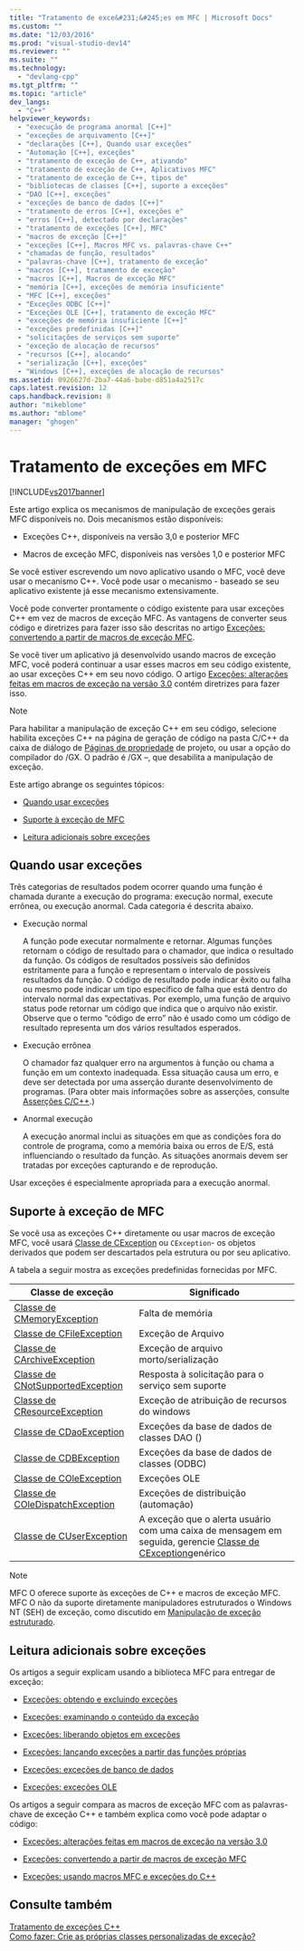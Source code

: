 ```yaml
---
title: "Tratamento de exce&#231;&#245;es em MFC | Microsoft Docs"
ms.custom: ""
ms.date: "12/03/2016"
ms.prod: "visual-studio-dev14"
ms.reviewer: ""
ms.suite: ""
ms.technology: 
  - "devlang-cpp"
ms.tgt_pltfrm: ""
ms.topic: "article"
dev_langs: 
  - "C++"
helpviewer_keywords: 
  - "execução de programa anormal [C++]"
  - "exceções de arquivamento [C++]"
  - "declarações [C++], Quando usar exceções"
  - "Automação [C++], exceções"
  - "tratamento de exceção de C++, ativando"
  - "tratamento de exceção de C++, Aplicativos MFC"
  - "tratamento de exceção de C++, tipos de"
  - "bibliotecas de classes [C++], suporte a exceções"
  - "DAO [C++], exceções"
  - "exceções de banco de dados [C++]"
  - "tratamento de erros [C++], exceções e"
  - "erros [C++], detectado por declarações"
  - "tratamento de exceções [C++], MFC"
  - "macros de exceção [C++]"
  - "exceções [C++], Macros MFC vs. palavras-chave C++"
  - "chamadas de função, resultados"
  - "palavras-chave [C++], tratamento de exceção"
  - "macros [C++], tratamento de exceção"
  - "macros [C++], Macros de exceção MFC"
  - "memória [C++], exceções de memória insuficiente"
  - "MFC [C++], exceções"
  - "Exceções ODBC [C++]"
  - "Exceções OLE [C++], tratamento de exceção MFC"
  - "exceções de memória insuficiente [C++]"
  - "exceções predefinidas [C++]"
  - "solicitações de serviços sem suporte"
  - "exceção de alocação de recursos"
  - "recursos [C++], alocando"
  - "serialização [C++], exceções"
  - "Windows [C++], exceções de alocação de recursos"
ms.assetid: 0926627d-2ba7-44a6-babe-d851a4a2517c
caps.latest.revision: 12
caps.handback.revision: 8
author: "mikeblome"
ms.author: "mblome"
manager: "ghogen"
---
```

# Tratamento de exce&#231;&#245;es em MFC
[!INCLUDE[vs2017banner](../assembler/inline/includes/vs2017banner.md)]

Este artigo explica os mecanismos de manipulação de exceções gerais MFC disponíveis no.  Dois mecanismos estão disponíveis:  
  
-   Exceções C\+\+, disponíveis na versão 3,0 e posterior MFC  
  
-   Macros de exceção MFC, disponíveis nas versões 1,0 e posterior MFC  
  
 Se você estiver escrevendo um novo aplicativo usando o MFC, você deve usar o mecanismo C\+\+.  Você pode usar o mecanismo \- baseado se seu aplicativo existente já esse mecanismo extensivamente.  
  
 Você pode converter prontamente o código existente para usar exceções C\+\+ em vez de macros de exceção MFC.  As vantagens de converter seus código e diretrizes para fazer isso são descritas no artigo [Exceções: convertendo a partir de macros de exceção MFC](../mfc/exceptions-converting-from-mfc-exception-macros.md).  
  
 Se você tiver um aplicativo já desenvolvido usando macros de exceção MFC, você poderá continuar a usar esses macros em seu código existente, ao usar exceções C\+\+ em seu novo código.  O artigo [Exceções: alterações feitas em macros de exceção na versão 3.0](../mfc/exceptions-changes-to-exception-macros-in-version-3-0.md) contém diretrizes para fazer isso.  
  
> [!NOTE]
>  Para habilitar a manipulação de exceção C\+\+ em seu código, selecione habilita exceções C\+\+ na página de geração de código na pasta C\/C\+\+ da caixa de diálogo de [Páginas de propriedade](../ide/property-pages-visual-cpp.md) de projeto, ou usar a opção do compilador do \/GX.  O padrão é \/GX –, que desabilita a manipulação de exceção.  
  
 Este artigo abrange os seguintes tópicos:  
  
-   [Quando usar exceções](#_core_when_to_use_exceptions)  
  
-   [Suporte à exceção de MFC](#_core_mfc_exception_support)  
  
-   [Leitura adicionais sobre exceções](#_core_further_reading_about_exceptions)  
  
##  <a name="_core_when_to_use_exceptions"></a> Quando usar exceções  
 Três categorias de resultados podem ocorrer quando uma função é chamada durante a execução do programa: execução normal, execute errônea, ou execução anormal.  Cada categoria é descrita abaixo.  
  
-   Execução normal  
  
     A função pode executar normalmente e retornar.  Algumas funções retornam o código de resultado para o chamador, que indica o resultado da função.  Os códigos de resultados possíveis são definidos estritamente para a função e representam o intervalo de possíveis resultados da função.  O código de resultado pode indicar êxito ou falha ou mesmo pode indicar um tipo específico de falha que está dentro do intervalo normal das expectativas.  Por exemplo, uma função de arquivo status pode retornar um código que indica que o arquivo não existir.  Observe que o termo “código de erro” não é usado como um código de resultado representa um dos vários resultados esperados.  
  
-   Execução errônea  
  
     O chamador faz qualquer erro na argumentos à função ou chama a função em um contexto inadequada.  Essa situação causa um erro, e deve ser detectada por uma asserção durante desenvolvimento de programas. \(Para obter mais informações sobre as asserções, consulte [Asserções C\/C\+\+](../Topic/C-C++%20Assertions.md).\)  
  
-   Anormal execução  
  
     A execução anormal inclui as situações em que as condições fora do controle de programa, como a memória baixa ou erros de E\/S, está influenciando o resultado da função.  As situações anormais devem ser tratadas por exceções capturando e de reprodução.  
  
 Usar exceções é especialmente apropriada para a execução anormal.  
  
##  <a name="_core_mfc_exception_support"></a> Suporte à exceção de MFC  
 Se você usa as exceções C\+\+ diretamente ou usar macros de exceção MFC, você usará [Classe de CException](../mfc/reference/cexception-class.md) ou `CException`\- os objetos derivados que podem ser descartados pela estrutura ou por seu aplicativo.  
  
 A tabela a seguir mostra as exceções predefinidas fornecidas por MFC.  
  
|Classe de exceção|Significado|  
|-----------------------|-----------------|  
|[Classe de CMemoryException](../mfc/reference/cmemoryexception-class.md)|Falta de memória|  
|[Classe de CFileException](../mfc/reference/cfileexception-class.md)|Exceção de Arquivo|  
|[Classe de CArchiveException](../mfc/reference/carchiveexception-class.md)|Exceção de arquivo morto\/serialização|  
|[Classe de CNotSupportedException](../mfc/reference/cnotsupportedexception-class.md)|Resposta à solicitação para o serviço sem suporte|  
|[Classe de CResourceException](../mfc/reference/cresourceexception-class.md)|Exceção de atribuição de recursos do windows|  
|[Classe de CDaoException](../mfc/reference/cdaoexception-class.md)|Exceções da base de dados de classes DAO \(\)|  
|[Classe de CDBException](../mfc/reference/cdbexception-class.md)|Exceções da base de dados de classes \(ODBC\)|  
|[Classe de COleException](../mfc/reference/coleexception-class.md)|Exceções OLE|  
|[Classe de COleDispatchException](../Topic/COleDispatchException%20Class.md)|Exceções de distribuição \(automação\)|  
|[Classe de CUserException](../mfc/reference/cuserexception-class.md)|A exceção que o alerta usuário com uma caixa de mensagem em seguida, gerencie [Classe de CException](../mfc/reference/cexception-class.md)genérico|  
  
> [!NOTE]
>  MFC O oferece suporte às exceções de C\+\+ e macros de exceção MFC.  MFC O não da suporte diretamente manipuladores estruturados o Windows NT \(SEH\) de exceção, como discutido em [Manipulação de exceção estruturado](http://msdn.microsoft.com/library/windows/desktop/ms680657).  
  
##  <a name="_core_further_reading_about_exceptions"></a> Leitura adicionais sobre exceções  
 Os artigos a seguir explicam usando a biblioteca MFC para entregar de exceção:  
  
-   [Exceções: obtendo e excluindo exceções](../mfc/exceptions-catching-and-deleting-exceptions.md)  
  
-   [Exceções: examinando o conteúdo da exceção](../mfc/exceptions-examining-exception-contents.md)  
  
-   [Exceções: liberando objetos em exceções](../Topic/Exceptions:%20Freeing%20Objects%20in%20Exceptions.md)  
  
-   [Exceções: lançando exceções a partir das funções próprias](../mfc/exceptions-throwing-exceptions-from-your-own-functions.md)  
  
-   [Exceções: exceções de banco de dados](../mfc/exceptions-database-exceptions.md)  
  
-   [Exceções: exceções OLE](../Topic/Exceptions:%20OLE%20Exceptions.md)  
  
 Os artigos a seguir compara as macros de exceção MFC com as palavras\-chave de exceção C\+\+ e também explica como você pode adaptar o código:  
  
-   [Exceções: alterações feitas em macros de exceção na versão 3.0](../mfc/exceptions-changes-to-exception-macros-in-version-3-0.md)  
  
-   [Exceções: convertendo a partir de macros de exceção MFC](../mfc/exceptions-converting-from-mfc-exception-macros.md)  
  
-   [Exceções: usando macros MFC e exceções do C\+\+](../mfc/exceptions-using-mfc-macros-and-cpp-exceptions.md)  
  
## Consulte também  
 [Tratamento de exceções C\+\+](../cpp/cpp-exception-handling.md)   
 [Como fazer: Crie as próprias classes personalizadas de exceção?](http://go.microsoft.com/fwlink/?LinkId=128045)